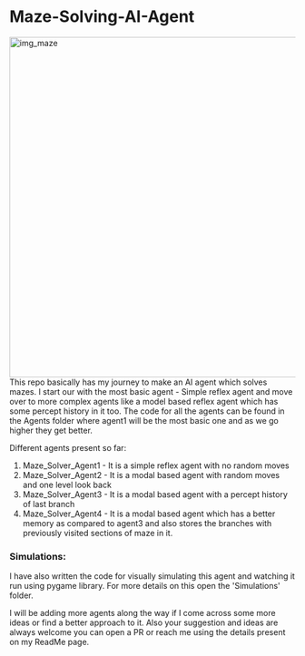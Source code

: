 # Maze-Solving-AI-Agent
<img src="mazeImg.jpg" width="1000" height="600" alt="img_maze">
This repo basically has my journey to make an AI agent which solves mazes. I start our with the most basic agent - Simple reflex agent and move over to more complex agents like a model based reflex agent which has some percept history in it too. The code for all the agents can be found in the Agents folder where agent1 will be the most basic one and as we go higher they get better.

Different agents present so far:
1. Maze_Solver_Agent1 - It is a simple reflex agent with no random moves 
2. Maze_Solver_Agent2 - It is a modal based agent with random moves and one level look back
3. Maze_Solver_Agent3 - It is a modal based agent with a percept history of last branch
4. Maze_Solver_Agent4 - It is a modal based agent which has a better memory as compared to agent3 and also stores the branches with previously visited sections of maze in it.

### Simulations:
I have also written the code for visually simulating this agent and watching it run using pygame library. For more details on this open the 'Simulations' folder.

I will be adding more agents along the way if I come across some more ideas or find a better approach to it. Also your suggestion and ideas are always welcome you can open a PR or reach me using the details present on my ReadMe page.
